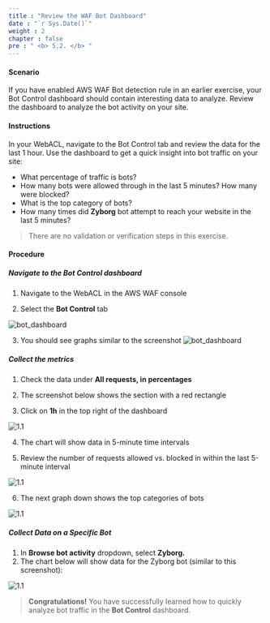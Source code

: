 ```yaml
---
title : "Review the WAF Bot Dashboard"
date : "`r Sys.Date()`"
weight : 2
chapter : false
pre : " <b> 5.2. </b> "
---
```


#### Scenario

If you have enabled AWS WAF Bot detection rule in an earlier exercise, your Bot Control dashboard should contain interesting data to analyze. Review the dashboard to analyze the bot activity on your site.

#### Instructions

In your WebACL, navigate to the Bot Control tab and review the data for the last 1 hour. Use the dashboard to get a quick insight into bot traffic on your site:
- What percentage of traffic is bots?
- How many bots were allowed through in the last 5 minutes? How many were blocked?
- What is the top category of bots?
- How many times did **Zyborg** bot attempt to reach your website in the last 5 minutes?

> There are no validation or verification steps in this exercise.

#### Procedure
##### Navigate to the Bot Control dashboard

1. Navigate to the WebACL in the AWS WAF console

2. Select the **Bot Control** tab

![bot_dashboard](/images/5/2/bot_dashboard.png)

3. You should see graphs similar to the screenshot
![bot_dashboard](/images/5/2/bot-dashboard_2.png)

##### Collect the metrics

1. Check the data under **All requests, in percentages**

2. The screenshot below shows the section with a red rectangle

3. Click on **1h** in the top right of the dashboard

![1.1](/images/5/2/s2.png)

4. The chart will show data in 5-minute time intervals

5. Review the number of requests allowed vs. blocked in within the last 5-minute interval

![1.1](/images/5/2/s5.png)

6. The next graph down shows the top categories of bots

![1.1](/images/5/2/s6.png)
##### Collect Data on a Specific Bot

1. In **Browse bot activity** dropdown, select **Zyborg.**
2. The chart below will show data for the Zyborg bot (similar to this screenshot):

![1.1](/images/5/2/collect_data_s2.png)
> **Congratulations!** You have successfully learned how to quickly analyze bot traffic in the **Bot Control** dashboard.